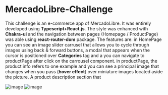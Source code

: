 # MercadoLibre-Challenge
This challenge is an e-commerce app of MercadoLibre. It was entirely developed using **Typescript+React.js**. The style was enhanced with **Chakra-ui** and the navigation between pages (Homepage / ProductPage) was able using **react-router-dom** package. The features are: in HomePage you can see an image slider carrusel that allows you to cycle through images using  back & forward buttons, a modal that appears when the cursor is positioned over **Categories** tag and a you can navigate to productPage after click on the carrousel component. in productPage, the product info refers to one example and you can see a principal image that changes when you pass (**hover effect**) over miniature images located aside the picture. A product description section that

![image](https://user-images.githubusercontent.com/78646102/234114795-aaa1ac26-4f3b-41cd-99c0-a891f2fa058b.png)
![image](https://user-images.githubusercontent.com/78646102/234115039-31886508-e04d-46cb-a33a-6f412b1a6afa.png)

